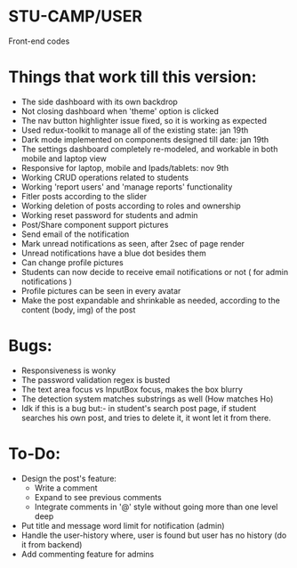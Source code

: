 # STU-CAMP/USER
Front-end codes

# Things that work till this version:
* The side dashboard with its own backdrop
* Not closing dashboard when 'theme' option is clicked
* The nav button highlighter issue fixed, so it is working as expected
* Used redux-toolkit to manage all of the existing state: jan 19th
* Dark mode implemented on components designed till date: jan 19th
* The settings dashboard completely re-modeled, and workable in both mobile and laptop view
* Responsive for laptop, mobile and Ipads/tablets: nov 9th
* Working CRUD operations related to students
* Working 'report users' and 'manage reports' functionality
* Fitler posts according to the slider
* Working deletion of posts according to roles and ownership
* Working reset password for students and admin
* Post/Share component support pictures
* Send email of the notification
* Mark unread notifications as seen, after 2sec of page render
* Unread notifications have a blue dot besides them 
* Can change profile pictures
* Students can now decide to receive email notifications or not ( for admin notifications )
* Profile pictures can be seen in every avatar
* Make the post expandable and shrinkable as needed, according to the content (body, img) of the post

# Bugs:
* Responsiveness is wonky
* The password validation regex is busted 
* The text area focus vs InputBox focus, makes the box blurry 
* The detection system matches substrings as well (How matches Ho)
* Idk if this is a bug but:- in student's search post page, if student searches his own post, and tries to delete it, it wont let it from there.

# To-Do:
* Design the post's feature:
    * Write a comment
    * Expand to see previous comments
    * Integrate comments in '@' style without going more than one level deep
* Put title and message word limit for notification (admin)
* Handle the user-history where, user is found but user has no history (do it from backend)
* Add commenting feature for admins

